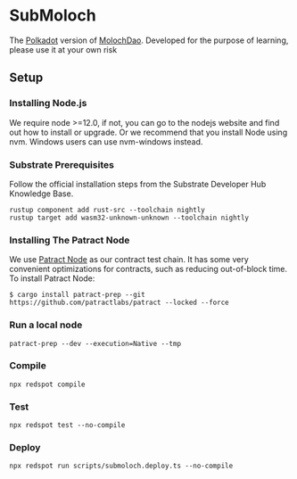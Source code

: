 # SubMoloch

The [Polkadot](https://polkadot.network/) version of [MolochDao]([https://github.com/MolochVentures/moloch). 
Developed for the purpose of learning, please use it at your own risk

## Setup

### Installing Node.js
We require node >=12.0, if not, you can go to the nodejs website and find out how to install or upgrade.
Or we recommend that you install Node using nvm. Windows users can use nvm-windows instead.

### Substrate Prerequisites
Follow the official installation steps from the Substrate Developer Hub Knowledge Base.
```
rustup component add rust-src --toolchain nightly
rustup target add wasm32-unknown-unknown --toolchain nightly
```
### Installing The Patract Node

We use [Patract Node](https://github.com/patractlabs/patract) as our contract test chain.
It has some very convenient optimizations for contracts, such as reducing out-of-block time. To install Patract Node:

```
$ cargo install patract-prep --git https://github.com/patractlabs/patract --locked --force
```

### Run a local node
```
patract-prep --dev --execution=Native --tmp
```

### Compile
```
npx redspot compile
```

### Test
```
npx redspot test --no-compile
```

### Deploy 
```
npx redspot run scripts/submoloch.deploy.ts --no-compile
```

